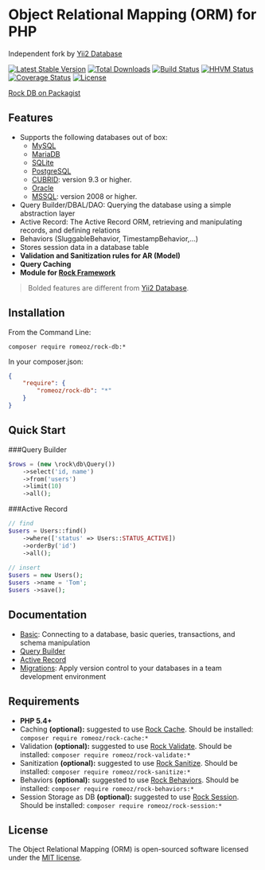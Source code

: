 Object Relational Mapping (ORM) for PHP
=======================

Independent fork by [Yii2 Database](https://github.com/yiisoft/yii2)

[![Latest Stable Version](https://poser.pugx.org/romeOz/rock-db/v/stable.svg)](https://packagist.org/packages/romeOz/rock-db)
[![Total Downloads](https://poser.pugx.org/romeOz/rock-db/downloads.svg)](https://packagist.org/packages/romeOz/rock-db)
[![Build Status](https://travis-ci.org/romeOz/rock-db.svg?branch=master)](https://travis-ci.org/romeOz/rock-db)
[![HHVM Status](http://hhvm.h4cc.de/badge/romeoz/rock-db.svg)](http://hhvm.h4cc.de/package/romeoz/rock-db)
[![Coverage Status](https://coveralls.io/repos/romeOz/rock-db/badge.svg?branch=master)](https://coveralls.io/r/romeOz/rock-db?branch=master)
[![License](https://poser.pugx.org/romeOz/rock-db/license.svg)](https://packagist.org/packages/romeOz/rock-db)

[Rock DB on Packagist](https://packagist.org/packages/romeOz/rock-db)

Features
-------------------

 * Supports the following databases out of box:
    - [MySQL](http://www.mysql.com/)
    - [MariaDB](https://mariadb.com/)
    - [SQLite](http://sqlite.org/)
    - [PostgreSQL](http://www.postgresql.org/)
    - [CUBRID](http://www.cubrid.org/): version 9.3 or higher.
    - [Oracle](http://www.oracle.com/us/products/database/overview/index.html)
    - [MSSQL](https://www.microsoft.com/en-us/sqlserver/default.aspx): version 2008 or higher.
 * Query Builder/DBAL/DAO: Querying the database using a simple abstraction layer
 * Active Record: The Active Record ORM, retrieving and manipulating records, and defining relations
 * Behaviors (SluggableBehavior, TimestampBehavior,...)
 * Stores session data in a database table
 * **Validation and Sanitization rules for AR (Model)**
 * **Query Caching**
 * **Module for [Rock Framework](https://github.com/romeOz/rock)**
 
> Bolded features are different from [Yii2 Database](https://github.com/yiisoft/yii2).

Installation
-------------------

From the Command Line:

`composer require romeoz/rock-db:*`

In your composer.json:

```json
{
    "require": {
        "romeoz/rock-db": "*"
    }
}
```

Quick Start
-------------------

###Query Builder

```php
$rows = (new \rock\db\Query())
    ->select('id, name')
    ->from('users')
    ->limit(10)
    ->all();
```

###Active Record

```php
// find
$users = Users::find()
    ->where(['status' => Users::STATUS_ACTIVE])
    ->orderBy('id')
    ->all();
    
// insert
$users = new Users();
$users ->name = 'Tom';
$users ->save();    
```

Documentation
-------------------

* [Basic](db-dao.md): Connecting to a database, basic queries, transactions, and schema manipulation
* [Query Builder](db-query-builder.md)
* [Active Record](db-active-record.md)
* [Migrations](db-migrations.md): Apply version control to your databases in a team development environment

Requirements
-------------------

 * **PHP 5.4+**
 * Caching **(optional):** suggested to use [Rock Cache](https://github.com/romeOz/rock-cache). Should be installed: `composer require romeoz/rock-cache:*`
 * Validation **(optional):** suggested to use [Rock Validate](https://github.com/romeOz/rock-validate). Should be installed: `composer require romeoz/rock-validate:*`
 * Sanitization **(optional):** suggested to use [Rock Sanitize](https://github.com/romeOz/rock-sanitize). Should be installed: `composer require romeoz/rock-sanitize:*`
 * Behaviors **(optional):** suggested to use [Rock Behaviors](https://github.com/romeOz/rock-behaviors). Should be installed: `composer require romeoz/rock-behaviors:*`
 * Session Storage as DB **(optional):** suggested to use [Rock Session](https://github.com/romeOz/rock-session). Should be installed: `composer require romeoz/rock-session:*`

License
-------------------

The Object Relational Mapping (ORM) is open-sourced software licensed under the [MIT license](http://opensource.org/licenses/MIT).